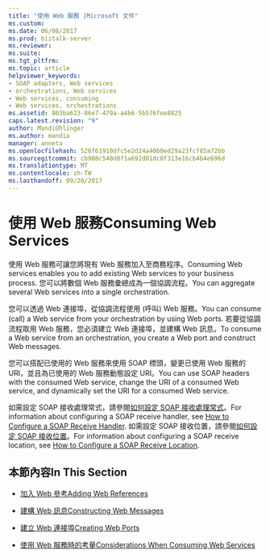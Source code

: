 ```yaml
---
title: "使用 Web 服務 |Microsoft 文件"
ms.custom: 
ms.date: 06/08/2017
ms.prod: biztalk-server
ms.reviewer: 
ms.suite: 
ms.tgt_pltfrm: 
ms.topic: article
helpviewer_keywords:
- SOAP adapters, Web services
- orchestrations, Web services
- Web services, consuming
- Web services, orchestrations
ms.assetid: 803ba623-86e7-479a-a4b6-5b576fee8825
caps.latest.revision: "9"
author: MandiOhlinger
ms.author: mandia
manager: anneta
ms.openlocfilehash: 528f61910dfc5e2d24a40b0ed29a23fcf85a72bb
ms.sourcegitcommit: cb908c540d8f1a692d01dc8f313e16cb4b4e696d
ms.translationtype: MT
ms.contentlocale: zh-TW
ms.lasthandoff: 09/20/2017
---
```

# <a name="consuming-web-services"></a><span data-ttu-id="9b6b7-102">使用 Web 服務</span><span class="sxs-lookup"><span data-stu-id="9b6b7-102">Consuming Web Services</span></span>
<span data-ttu-id="9b6b7-103">使用 Web 服務可讓您將現有 Web 服務加入至商務程序。</span><span class="sxs-lookup"><span data-stu-id="9b6b7-103">Consuming Web services enables you to add existing Web services to your business process.</span></span> <span data-ttu-id="9b6b7-104">您可以將數個 Web 服務彙總成為一個協調流程。</span><span class="sxs-lookup"><span data-stu-id="9b6b7-104">You can aggregate several Web services into a single orchestration.</span></span>  
  
 <span data-ttu-id="9b6b7-105">您可以透過 Web 連接埠，從協調流程使用 (呼叫) Web 服務。</span><span class="sxs-lookup"><span data-stu-id="9b6b7-105">You can consume (call) a Web service from your orchestration by using Web ports.</span></span> <span data-ttu-id="9b6b7-106">若要從協調流程取用 Web 服務，您必須建立 Web 連接埠，並建構 Web 訊息。</span><span class="sxs-lookup"><span data-stu-id="9b6b7-106">To consume a Web service from an orchestration, you create a Web port and construct Web messages.</span></span>  
  
 <span data-ttu-id="9b6b7-107">您可以搭配已使用的 Web 服務來使用 SOAP 標頭，變更已使用 Web 服務的 URI，並且為已使用的 Web 服務動態設定 URI。</span><span class="sxs-lookup"><span data-stu-id="9b6b7-107">You can use SOAP headers with the consumed Web service, change the URI of a consumed Web service, and dynamically set the URI for a consumed Web service.</span></span>  
  
 <span data-ttu-id="9b6b7-108">如需設定 SOAP 接收處理常式，請參閱[如何設定 SOAP 接收處理常式](../core/how-to-configure-a-soap-receive-handler.md)。</span><span class="sxs-lookup"><span data-stu-id="9b6b7-108">For information about configuring a SOAP receive handler, see [How to Configure a SOAP Receive Handler](../core/how-to-configure-a-soap-receive-handler.md).</span></span> <span data-ttu-id="9b6b7-109">如需設定 SOAP 接收位置，請參閱[如何設定 SOAP 接收位置](../core/how-to-configure-a-soap-receive-location.md)。</span><span class="sxs-lookup"><span data-stu-id="9b6b7-109">For information about configuring a SOAP receive location, see [How to Configure a SOAP Receive Location](../core/how-to-configure-a-soap-receive-location.md).</span></span>  
  
## <a name="in-this-section"></a><span data-ttu-id="9b6b7-110">本節內容</span><span class="sxs-lookup"><span data-stu-id="9b6b7-110">In This Section</span></span>  
  
-   [<span data-ttu-id="9b6b7-111">加入 Web 參考</span><span class="sxs-lookup"><span data-stu-id="9b6b7-111">Adding Web References</span></span>](../core/adding-web-references.md)  
  
-   [<span data-ttu-id="9b6b7-112">建構 Web 訊息</span><span class="sxs-lookup"><span data-stu-id="9b6b7-112">Constructing Web Messages</span></span>](../core/constructing-web-messages.md)  
  
-   [<span data-ttu-id="9b6b7-113">建立 Web 連接埠</span><span class="sxs-lookup"><span data-stu-id="9b6b7-113">Creating Web Ports</span></span>](../core/creating-web-ports.md)  
  
-   [<span data-ttu-id="9b6b7-114">使用 Web 服務時的考量</span><span class="sxs-lookup"><span data-stu-id="9b6b7-114">Considerations When Consuming Web Services</span></span>](../core/considerations-when-consuming-web-services.md)